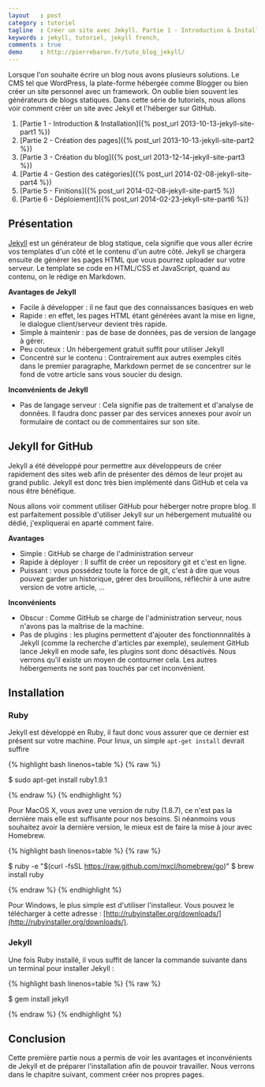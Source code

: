```yaml
---
layout   : post
category : tutoriel
tagline  : Créer un site avec Jekyll. Partie 1 - Introduction & Installation
keywords : jekyll, tutoriel, jekyll french,
comments : true
demo     : http://pierrebaron.fr/tuto_blog_jekyll/
---
```


Lorsque l'on souhaite écrire un blog nous avons plusieurs solutions. Le CMS tel que WordPress, la plate-forme hébergée comme Blogger ou bien créer un site personnel avec un framework. On oublie bien souvent les générateurs de blogs statiques. Dans cette série de tutoriels, nous allons voir comment créer un site avec Jekyll et l'héberger sur GitHub.

  1. [Partie 1 - Introduction & Installation]({% post_url 2013-10-13-jekyll-site-part1 %})
  2. [Partie 2 - Création des pages]({% post_url 2013-10-13-jekyll-site-part2 %})
  3. [Partie 3 - Création du blog]({% post_url 2013-12-14-jekyll-site-part3 %})
  4. [Partie 4 - Gestion des catégories]({% post_url 2014-02-08-jekyll-site-part4 %})
  5. [Partie 5 - Finitions]({% post_url 2014-02-08-jekyll-site-part5 %})
  6. [Partie 6 - Déploiement]({% post_url 2014-02-23-jekyll-site-part6 %})

## Présentation

[Jekyll](http://jekyllrb.com/) est un générateur de blog statique, cela signifie que vous aller écrire vos templates d'un côté et le contenu d'un autre côté. Jekyll se chargera ensuite de générer les pages HTML que vous pourrez uploader sur votre serveur.  Le template se code en HTML/CSS et JavaScript, quand au contenu, on le rédige en Markdown.

**Avantages de Jekyll**

  * Facile à développer :  il ne faut que des connaissances basiques en web
  * Rapide : en effet, les  pages HTML étant générées avant la mise en ligne, le dialogue client/serveur devient très rapide.
  * Simple à maintenir  : pas de base de données, pas de version de langage à gérer.
  * Peu couteux : Un hébergement gratuit suffit pour utiliser Jekyll
  * Concentré sur le contenu : Contrairement aux autres exemples cités dans le premier paragraphe, Markdown permet de se concentrer sur le fond de votre article sans vous soucier du design.

**Inconvénients de Jekyll**

  * Pas de langage serveur : Cela signifie pas de traitement et d'analyse de données. Il faudra donc passer par des services annexes pour avoir un formulaire de contact ou de commentaires sur son site.

## Jekyll for GitHub

Jekyll a été développé pour permettre aux développeurs de créer rapidement des sites web afin de présenter des démos de leur projet au grand public. Jekyll est donc très bien implémenté dans GitHub et cela va nous être bénéfique.

Nous allons voir comment utiliser GitHub pour héberger notre propre blog. Il est parfaitement possible d'utiliser Jekyll sur un hébergement mutualité ou dédié, j'expliquerai en aparté comment faire.

**Avantages**

  * Simple : GitHub se charge de l'administration serveur
  * Rapide à déployer : Il suffit de créer un repository git et c'est en ligne.
  * Puissant : vous possédez toute la force de git, c'est à dire que vous pouvez garder un historique, gérer des brouillons, réfléchir à une autre version de votre article, ...

**Inconvénients**

  * Obscur : Comme GitHub se charge de l'administration serveur, nous n'avons pas la maîtrise de la machine.
  * Pas de plugins : les plugins permettent d'ajouter des fonctionnnalités à Jekyll (comme la recherche d'articles par exemple), seulement GitHub lance Jekyll en mode safe, les plugins sont donc désactivés. Nous verrons qu'il existe un moyen de contourner cela. Les autres hébergements ne sont pas touchés par cet inconvénient.

## Installation

### Ruby

Jekyll est développé en Ruby, il faut donc vous assurer que ce dernier est présent sur votre machine. Pour linux, un simple `apt-get install` devrait suffire

{% highlight bash linenos=table %}
{% raw %}

$ sudo apt-get install ruby1.9.1

{% endraw %}
{% endhighlight %}

Pour MacOS X, vous avez une version de ruby (1.8.7), ce n'est pas la dernière mais elle est suffisante pour nos besoins. Si néanmoins vous souhaitez avoir la dernière version, le mieux est de faire la mise à jour avec Homebrew.

{% highlight bash linenos=table %}
{% raw %}

$ ruby -e "$(curl -fsSL https://raw.github.com/mxcl/homebrew/go)"
$ brew install ruby

{% endraw %}
{% endhighlight %}

Pour Windows, le plus simple est d'utiliser l'installeur. Vous pouvez le télécharger à cette adresse : [http://rubyinstaller.org/downloads/](http://rubyinstaller.org/downloads/).

### Jekyll

Une fois Ruby installé, il vous suffit de lancer la commande suivante dans un terminal pour installer Jekyll :

{% highlight bash linenos=table %}
{% raw %}

$ gem install jekyll

{% endraw %}
{% endhighlight %}

## Conclusion
Cette première partie nous a permis de voir les avantages et inconvénients de Jekyll et de préparer l'installation afin de pouvoir travailler. Nous verrons dans le chapitre suivant, comment créer nos propres pages.